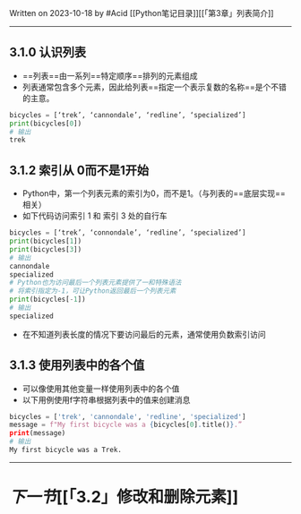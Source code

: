 Written on 2023-10-18 by #Acid 
[[Python笔记目录]][[「第3章」列表简介]]
***
## 3.1.0 认识列表

- ==列表==由一系列==特定顺序==排列的元素组成
- 列表通常包含多个元素，因此给列表==指定一个表示复数的名称==是个不错的主意。

```python
bicycles = [‘trek’, ‘cannondale’, ‘redline’, ‘specialized’]
print(bicycles[0])
# 输出
trek
```

## 3.1.2 索引从 0而不是1开始

- Python中，第一个列表元素的索引为0，而不是1。（与列表的==底层实现==相关）
- 如下代码访问索引 1 和 索引 3 处的自行车
```python
bicycles = [‘trek’, ‘connondale’, ‘redline’, ‘specialized’]
print(bicycles[1])
print(bicycles[3])
# 输出
cannondale
specialized
# Python也为访问最后一个列表元素提供了一和特殊语法
# 将索引指定为-1，可让Python返回最后一个列表元素
print(bicycles[-1])
# 输出
specialized
```

- 在不知道列表长度的情况下要访问最后的元素，通常使用负数索引访问

## 3.1.3 使用列表中的各个值

- 可以像使用其他变量一样使用列表中的各个值
- 以下用例使用f字符串根据列表中的值来创建消息
```python
bicycles = ['trek', 'cannondale', 'redline', 'specialized']
message = f"My first bicycle was a {bicycles[0].title()}.”
print(message)
# 输出
My first bicycle was a Trek.
```
***
# ***下一节***[[「3.2」修改和删除元素]]

